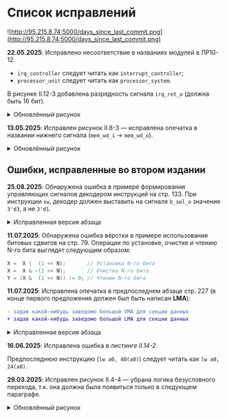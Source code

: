# Список исправлений

![http://95.215.8.74:5000/days_since_last_commit.png](http://95.215.8.74:5000/days_since_last_commit.png)

**22.05.2025**: Исправлено несоответствие в названиях модулей в ЛР10-12.

- `irq_controller` следует читать как `interrupt_controller`;
- `processor_unit` следует читать как `processor_system`.

В рисунке II.12-3 добавлена разрядность сигнала `irq_ret_o` (должна быть 16 бит).

<details>
<summary> Обновлённый рисунок </summary>

![.pic/Labs/lab_12_daisy_chain/fig_03.drawio.svg](.pic/Labs/lab_12_daisy_chain/fig_03.drawio.svg)

_Рисунок II.12-3. Структурная схема блока приоритетных прерываний._

</details>



**13.05.2025**: Исправлен рисунок II.8-3 — исправлена опечатка в названии нижнего сигнала (`mem_wd_i` → `mem_wd_o`).

<details>
<summary> Обновлённый рисунок </summary>

![.pic/Labs/lab_08_lsu/fig_03.wavedrom.svg](.pic/Labs/lab_08_lsu/fig_03.wavedrom.svg)

Рисунок II.8-3. Временна́я диаграмма запросов на запись со стороны ядра и сигнала mem_wd_o.

</details>


## Ошибки, исправленные во втором издании

**25.08.2025**: Обнаружена ошибка в примере формирования управляющих сигналов декодером инструкций на стр. 133. При инструкции `sw`, декодер должен выставить на сигнале `b_sel_o` значение `3'd3`, а не `3'd1`.

<details>
  <summary> Исправленная версия абзаца </summary>

  > Пример: для выполнения инструкции записи 32-бит данных из регистрового файла во внешнюю память (инструкции `sw`), дешифратор должен направить в АЛУ два операнда (базовый адрес и смещение) вместе с кодом операции АЛУ (сложения) для вычисления адреса записи. Базовый адрес берется из регистрового файла, а смещение является непосредственным операндом инструкции S-типа. Таким образом для вычисления адреса записи декодер должен выставить следующие значения на выходах:
  >
  > - `a_sel_o = 2'd0`,
  > - `b_sel_o = 3'd3`,
  > - `alu_op_o= ALU_ADD`.

</details>



**11.07.2025**: Обнаружена ошибка вёрстки в примере использования битовых сдвигов на стр. 79. Операции по установке, очистке и чтению N-го бита выглядят следующим образом:

```C++
X =  X |  (1 << N);       // Установка N-го бита
X =  X & ~(1 << N);       // Очистка N-го бита
Y = (X &  (1 << N)) != 0; // Чтение N-го бита
```



**11.07.2025**: Исправлена опечатка в предпоследнем абзаце стр. 227 (в конце первого предложения должен был быть написан **LMA**):

```diff
- задав какой-нибудь заведомо большой VMA для секции данных
+ задав какой-нибудь заведомо большой LMA для секции данных
```

<details>
<summary> Исправленная версия абзаца </summary>

> Таким образом, мы можем сделать общие VMA (процессор, обращаясь к секциям инструкций и данных будет использовать пересекающееся адресное пространство), а конфликт размещения секций компоновщиком разрешить, задав какой-нибудь заведомо большой LMA для секции данных. В последствии, мы просто проигнорируем этот адрес, проинициализировав память данных начиная с нуля.

</details>



**16.06.2025**: Исправлена ошибка в _листинге II.14-2_.

Предпоследнюю инструкцию (`lw a0, 40(a0)`) следует читать как `lw a0, 24(a0)`.



**29.03.2025**: Исправлен рисунок II.4-4 — убрана логика безусловного перехода, т.к. она должна была появиться только в следующем параграфе.

<details>
<summary> Обновлённый рисунок </summary>

![.pic/Labs/lab_04_cybercobra/ppd_4.drawio.svg](.pic/Labs/lab_04_cybercobra/ppd_4.drawio.svg)

Рисунок II.4-4. Реализация условного перехода.

</details>
